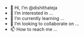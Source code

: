 - 👋 Hi, I’m @dishithateja
- 👀 I’m interested in ...
- 🌱 I’m currently learning ...
- 💞️ I’m looking to collaborate on ...
- 📫 How to reach me ...

<!---
dishithateja/dishithateja is a ✨ special ✨ repository because its `README.md` (this file) appears on your GitHub profile.
You can click the Preview link to take a look at your changes.
--->
